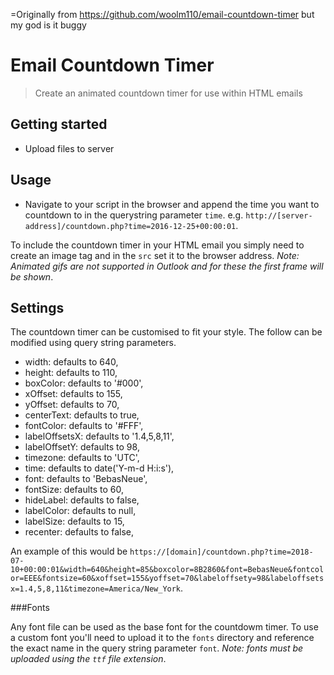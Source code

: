 =Originally from https://github.com/woolm110/email-countdown-timer but my god is it buggy

# Email Countdown Timer

> Create an animated countdown timer for use within HTML emails

## Getting started
- Upload files to server

## Usage
- Navigate to your script in the browser and append the time you want to countdown to in the querystring parameter `time`. e.g. `http://[server-address]/countdown.php?time=2016-12-25+00:00:01`.

To include the countdown timer in your HTML email you simply need to create an image tag and in the `src` set it to the browser address. *Note: Animated gifs are not supported in Outlook and for these the first frame will be shown*.

## Settings

The countdown timer can be customised to fit your style. The follow can be modified using query string parameters.
 - width: defaults to 640,
 - height: defaults to 110,
 - boxColor: defaults to '#000',
 - xOffset: defaults to 155,
 - yOffset: defaults to 70,
 - centerText: defaults to true,
 - fontColor: defaults to '#FFF',
 - labelOffsetsX: defaults to '1.4,5,8,11',
 - labelOffsetY: defaults to 98,
 - timezone: defaults to 'UTC',
 - time: defaults to date('Y-m-d H:i:s'),
 - font: defaults to 'BebasNeue',
 - fontSize: defaults to 60,
 - hideLabel: defaults to false,
 - labelColor: defaults to null,
 - labelSize: defaults to 15,
 - recenter: defaults to false,


An example of this would be `https://[domain]/countdown.php?time=2018-07-10+00:00:01&width=640&height=85&boxcolor=8B2860&font=BebasNeue&fontcolor=EEE&fontsize=60&xoffset=155&yoffset=70&labeloffsety=98&labeloffsetsx=1.4,5,8,11&timezone=America/New_York`.

###Fonts

Any font file can be used as the base font for the countdowm timer. To use a custom font you'll need to upload it to the `fonts` directory and reference the exact name in the query string parameter `font`. *Note: fonts must be uploaded using the `ttf` file extension*.
